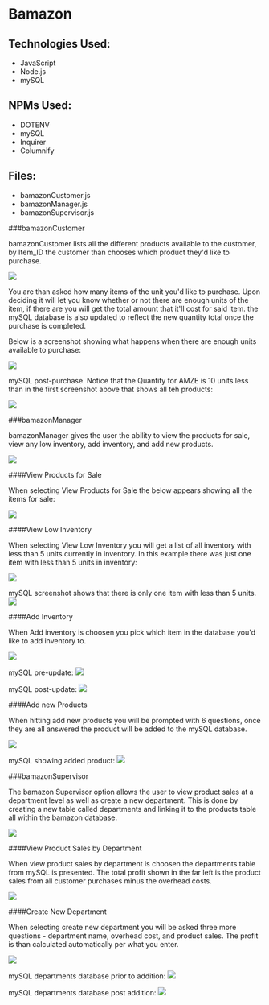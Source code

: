 # Bamazon

## Technologies Used:

- JavaScript
- Node.js
- mySQL

## NPMs Used:

- DOTENV
- mySQL
- Inquirer
- Columnify

## Files:

- bamazonCustomer.js
- bamazonManager.js
- bamazonSupervisor.js

###bamazonCustomer

bamazonCustomer lists all the different products available to the customer, by Item_ID the customer than chooses which product they'd like to purchase.

![](screenshots/bamazoncustomer1.PNG)

You are than asked how many items of the unit you'd like to purchase. Upon deciding it will let you know whether or not there are enough units of the item, if there are you will get the total amount that it'll cost for said item. the mySQL database is also updated to reflect the new quantity total once the purchase is completed.

Below is a screenshot showing what happens when there are enough units available to purchase:

![](screenshots/bamazoncustomer2.PNG)

mySQL post-purchase. Notice that the Quantity for AMZE is 10 units less than in the first screenshot above that shows all teh products:

![](screenshots/mySQL1.PNG)


###bamazonManager

bamazonManager gives the user the ability to view the products for sale, view any low inventory, add inventory, and add new products.

![](screenshots/bamazonmanager1.PNG)


####View Products for Sale

When selecting View Products for Sale the below appears showing all the items for sale:

![](screenshots/bamazonmanager2.PNG)


####View Low Inventory

When selecting View Low Inventory you will get a list of all inventory with less than 5 units currently in inventory. In this example there was just one item with less than 5 units in inventory:

![](screenshots/bamazonmanager3.PNG)


mySQL screenshot shows that there is only one item with less than 5 units.
![](screenshots/mySQL1.PNG)


####Add Inventory

When Add inventory is choosen you pick which item in the database you'd like to add inventory to.

![](screenshots/bamazonmanager4.PNG)

mySQL pre-update:
![](screenshots/mySQL1.PNG)

mySQL post-update:
![](screenshots/mySQL2.PNG)


####Add new Products

When hitting add new products you will be prompted with 6 questions, once they are all answered the product will be added to the mySQL database.

![](screenshots/bamazonmanager5.PNG)


mySQL showing added product:
![](screenshots/mySQL3.PNG)


###bamazonSupervisor

The bamazon Supervisor option allows the user to view product sales at a department level as well as create a new department. This is done by creating a new table called departments and linking it to the products table all within the bamazon database.

![](screenshots/bamazonsupervisor1.PNG)


####View Product Sales by Department

When view product sales by department is choosen the departments table from mySQL is presented. The total profit shown in the far left is the product sales from all customer purchases minus the overhead costs.

![](screenshots/bamazonsupervisor2.PNG)


####Create New Department

When selecting create new department you will be asked three more questions - department name, overhead cost, and product sales. The profit is than calculated automatically per what you enter.

![](screenshots/bamazonsupervisor3.PNG)


mySQL departments database prior to addition:
![](screenshots/mySQL4.PNG)

mySQL departments database post addition:
![](screenshots/mySQL5.PNG)
